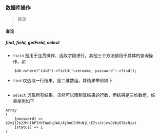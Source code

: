 ### 数据库操作

> 目录

#### 查询

##### find, field, getField, select
* `field` 是用于连贯操作，选取字段进行。其他三个方法都用于具体的查询操作，如
```
    $db->where("id=2")->field('username, password')->find();
```
* `find` 仅选取一行结果，是二维数组，其结果举例如下
```
```

* `select` 选取所有结果，虽然可以限制其结果的行数，但结果是三维数组，结果举例如下
```
Array
(
    [password] => $2y$12$22MclhPTdYEAoDqJAG/AjOnCEdMsNjLcEZssSrjevQVbj6TAzNjxi
    [status] => 1
)
```